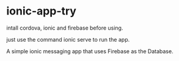 # ionic-app-try

intall cordova, ionic and firebase before using.

just use the command ionic serve to run the app.

A simple ionic messaging app that uses Firebase as the Database.
